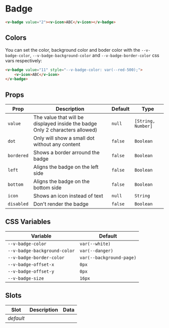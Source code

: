 # Badge

```html
<v-badge value="2"><v-icon>ABC</v-icon></v-badge>
```

## Colors

You can set the color, background color and boder color with the `--v-badge-color`, `--v-badge-background-color` and
`--v-badge-border-color` css vars respectively:

```html
<v-badge value="11" style="--v-badge-color: var(--red-500);">
	<v-icon>ABC</v-icon>
</v-badge>
```

## Props

| Prop       | Description                                                                  | Default | Type               |
| ---------- | ---------------------------------------------------------------------------- | ------- | ------------------ |
| `value`    | The value that will be displayed inside the badge Only 2 characters allowed) | `null`  | `[String, Number]` |
| `dot`      | Only will show a small dot without any content                               | `false` | `Boolean`          |
| `bordered` | Shows a border arround the badge                                             | `false` | `Boolean`          |
| `left`     | Aligns the badge on the left side                                            | `false` | `Boolean`          |
| `bottom`   | Aligns the badge on the bottom side                                          | `false` | `Boolean`          |
| `icon`     | Shows an icon instead of text                                                | `null`  | `String`           |
| `disabled` | Don't render the badge                                                       | `false` | `Boolean`          |

## CSS Variables

| Variable                     | Default                  |
| ---------------------------- | ------------------------ |
| `--v-badge-color`            | `var(--white)`           |
| `--v-badge-background-color` | `var(--danger)`          |
| `--v-badge-border-color`     | `var(--background-page)` |
| `--v-badge-offset-x`         | `0px`                    |
| `--v-badge-offset-y`         | `0px`                    |
| `--v-badge-size`             | `16px`                   |

## Slots

| Slot      | Description | Data |
| --------- | ----------- | ---- |
| _default_ |             |      |
